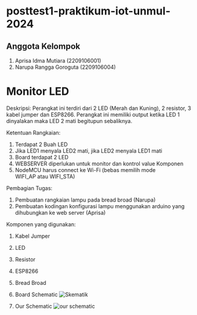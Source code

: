 # posttest1-praktikum-iot-unmul-2024

## Anggota Kelompok 
1. Aprisa Idma Mutiara (2209106001)
2. Narupa Rangga Goroguta (2209106004)

# Monitor LED 
Deskripsi: 
Perangkat ini terdiri dari 2 LED (Merah dan Kuning), 2 resistor, 3 kabel jumper dan ESP8266. Perangkat ini memiliki output ketika LED 1 dinyalakan maka LED 2 mati begitupun sebaliknya. 

Ketentuan Rangkaian: 
1. Terdapat 2 Buah LED
2. Jika LED1 menyala LED2 mati, jika LED2 menyala LED1 mati
3. Board terdapat 2 LED
4. WEBSERVER diperlukan untuk monitor dan kontrol value Komponen
5. NodeMCU harus connect ke Wi-Fi (bebas memilih mode WIFI_AP atau WIFI_STA)

Pembagian Tugas:
1. Pembuatan rangkaian lampu pada bread broad (Narupa)
2. Pembuatan kodingan konfigurasi lampu menggunakan arduino yang dihubungkan ke web server (Aprisa)

Komponen yang digunakan: 
1. Kabel Jumper
2. LED
3. Resistor
4. ESP8266
5. Bread Broad

1. Board Schematic
   ![Skematik](https://github.com/aprisamutiara/posttest1-praktikum-iot-unmul-2024/assets/123526722/421f9310-60f0-4d22-bd26-569fb97aa7b1)

3. Our Schematic
   ![our schematic](https://github.com/aprisamutiara/posttest1-praktikum-iot-unmul-2024/assets/123526722/cff3689f-6b86-437f-818b-93912b6222b0)
